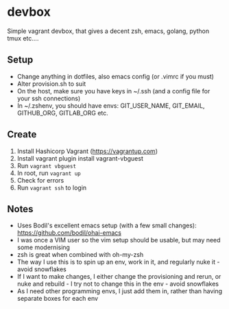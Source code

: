 # devbox
Simple vagrant devbox, that gives a decent zsh, emacs, golang, python tmux etc....

## Setup

- Change anything in dotfiles, also emacs config (or .vimrc if you must)
- Alter provision.sh to suit
- On the host, make sure you have keys in ~/.ssh (and a config file for your ssh connections)
- In ~/.zshenv, you should have envs: GIT_USER_NAME, GIT_EMAIL, GITHUB_ORG, GITLAB_ORG etc.

## Create

1. Install Hashicorp Vagrant (https://vagrantup.com)
2. Install vagrant plugin install vagrant-vbguest
3. Run ```vagrant vbguest```
4. In root, run ```vagrant up```
5. Check for errors
6. Run ```vagrant ssh``` to login

## Notes

- Uses Bodil's excellent emacs setup (with a few small changes): https://github.com/bodil/ohai-emacs
- I was once a VIM user so the vim setup should be usable, but may need some modernising
- zsh is great when combined with oh-my-zsh
- The way I use this is to spin up an env, work in it, and regularly nuke it - avoid snowflakes
- If I want to make changes, I either change the provisioning and rerun, or nuke and rebuild - I try not to change this in the env - avoid snowflakes
- As I need other programming envs, I just add them in, rather than having separate boxes for each env
